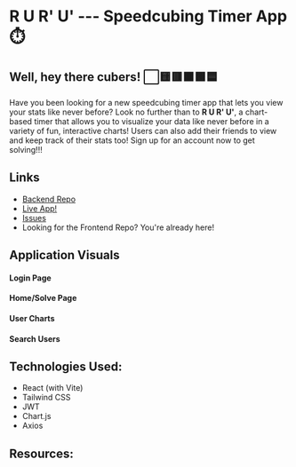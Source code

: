 # R U R' U' --- Speedcubing Timer App ⏱️

## Well, hey there cubers! ⬜️🟨🟥🟧🟩🟦

Have you been looking for a new speedcubing timer app that 
lets you view your stats like never before? Look no further than to **R U R' U'**, a chart-based timer that allows you to visualize your data like never before in a variety of fun, interactive charts! Users can also add their friends to view and keep track of their stats too! Sign up for an account now to get solving!!!

## Links
- [Backend Repo](https://github.com/julibennett/Cubing-Timer-Backend 'Backend Repo')
- [Live App!](https://cubetimer-frontend-fe950a9be4a3.herokuapp.com/login 'Live View')
- [Issues](https://github.com/julibennett/Cubing-Timer-Frontend/issues 'Issues Page')
- Looking for the Frontend Repo? You're already here!

## Application Visuals


#### Login Page

#### Home/Solve Page

#### User Charts

#### Search Users

## Technologies Used:

- React (with Vite)
- Tailwind CSS
- JWT
- Chart.js
- Axios

## Resources:



